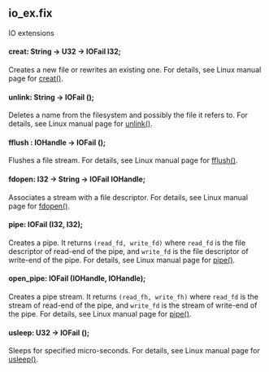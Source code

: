 ## io_ex.fix

IO extensions

#### creat: String -> U32 -> IOFail I32;

Creates a new file or rewrites an existing one.
For details, see Linux manual page for [creat()](https://man7.org/linux/man-pages/man3/creat.3p.html).

#### unlink: String -> IOFail ();

Deletes a name from the filesystem and possibly the file it refers to.
For details, see Linux manual page for [unlink()](https://man7.org/linux/man-pages/man2/unlink.2.html).

#### fflush : IOHandle -> IOFail ();

Flushes a file stream.
For details, see Linux manual page for [fflush()](https://man7.org/linux/man-pages/man3/fflush.3.html).

#### fdopen: I32 -> String -> IOFail IOHandle;

Associates a stream with a file descriptor.
For details, see Linux manual page for [fdopen()](https://man7.org/linux/man-pages/man3/fdopen.3p.html).

#### pipe: IOFail (I32, I32);

Creates a pipe. It returns `(read_fd, write_fd)` where `read_fd` is the file descriptor of
read-end of the pipe, and `write_fd` is the file descriptor of write-end of the pipe.
For details, see Linux manual page for [pipe()](https://man7.org/linux/man-pages/man2/pipe.2.html).

#### open_pipe: IOFail (IOHandle, IOHandle);

Creates a pipe stream. It returns `(read_fh, write_fh)` where `read_fd` is the stream of
read-end of the pipe, and `write_fd` is the stream of write-end of the pipe.
For details, see Linux manual page for [pipe()](https://man7.org/linux/man-pages/man2/pipe.2.html).

#### usleep: U32 -> IOFail ();

Sleeps for specified micro-seconds.
For details, see Linux manual page for [usleep()](https://man7.org/linux/man-pages/man3/usleep.3.html).

